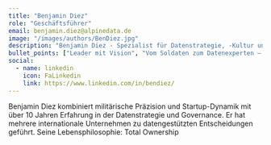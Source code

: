 ```yaml
---
title: "Benjamin Diez"
role: "Geschäftsführer"
email: benjamin.diez@alpinedata.de
image: "/images/authors/BenDiez.jpg"
description: "Benjamin Diez - Spezialist für Datenstrategie, -Kultur und -Governance"
bullet_points: ["Leader mit Vision", "Vom Soldaten zum Datenexperten – taktische Exzellenz für Ihre Datenstrategie", "Finanz- und Steuerungsprofi", "Benutzt als begeisterter Taucher viel zu oft den Begriff „Deep Dive“"]
social:
  - name: linkedin
    icon: FaLinkedin
    link: https://www.linkedin.com/in/bendiez/
---
```


Benjamin Diez kombiniert militärische Präzision und Startup-Dynamik mit über 10 Jahren Erfahrung in der Datenstrategie und Governance. Er hat mehrere internationale Unternehmen zu datengestützten Entscheidungen geführt. Seine Lebensphilosophie: Total Ownership 
